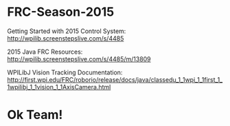 FRC-Season-2015
===============
Getting Started with 2015 Control System:
http://wpilib.screenstepslive.com/s/4485

2015 Java FRC Resources:
http://wpilib.screenstepslive.com/s/4485/m/13809

WPILibJ Vision Tracking Documentation: http://first.wpi.edu/FRC/roborio/release/docs/java/classedu_1_1wpi_1_1first_1_1wpilibj_1_1vision_1_1AxisCamera.html

Ok Team!
=================================================
    
